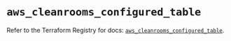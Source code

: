 # `aws_cleanrooms_configured_table`

Refer to the Terraform Registry for docs: [`aws_cleanrooms_configured_table`](https://registry.terraform.io/providers/hashicorp/aws/6.2.0/docs/resources/cleanrooms_configured_table).
